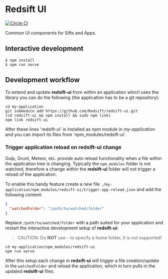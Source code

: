 # Redsift UI

[![Circle CI](https://circleci.com/gh/Redsift/redsift-ui.svg?style=svg)](https://circleci.com/gh/Redsift/redsift-ui)

Common UI components for Sifts and Apps.

## Interactive development

	$ npm install
	$ npm run serve

## Development workflow

To extend and update **redsift-ui** from within an application which uses the library you can do the following (the application has to be a git repository):

```shell
cd my-application
git submodule add https://github.com/Redsift/redsift-ui.git
(cd redsift-ui && npm install && sudo npm link)
npm link redsift-ui
```

After these lines 'redsift-ui' is installed as npm module in *my-application* and you can import its files from 'npm_modules/redsift-ui'.

### Trigger application reload on redsift-ui change

Gulp, Grunt, Meteor, etc. provide auto reload functionality when a file within the application tree is changing. Typically the `npm_modules` folder is not watched, therefore a change within the **redsift-ui** folder will not trigger a reload of the application.

To enable this handy feature create a new file `./my-application/npm_modules/redsift-ui/trigger-app-reload.json` and add the following content:

```JSON
{
  "watchedFolder": "/path/to/watched/folder"
}
```

Replace `/path/to/watched/folder` with a path suited for your application and restart the interactive development setup of **redsift-ui**:

> CAUTION: Do **NOT** use `~` to specify a home folder, it is not supported!

```shell
cd my-application/npm_modules/redsift-ui
npm run serve
```

After this setup each change in **redsift-ui** will trigger a file creation/update in the `watchedFolder` and reload the application, which in turn pulls in the updated **redsift-ui** files.
